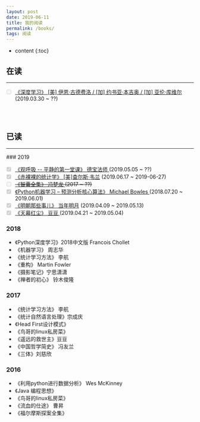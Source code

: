 ```yaml
---
layout: post
date: 2019-06-11
title: 我的阅读
permalink: /books/
tags: 阅读
---
```


* content
{:toc}
## 在读



<hr>
<ul class="task-list list-unstyled">
  <li class="task-list-item"><input type="checkbox" class="task-list-item-checkbox" disabled="disabled"><a href="https://book.douban.com/subject/27087503/" target="_blank">《深度学习》  [美] 伊恩·古德费洛 / [加] 约书亚·本吉奥 / [加] 亚伦·库维尔 </a>   (2019.03.30 ~ ??)</li>
</ul>



<br><br>

## 已读

<hr>
### 2019
<ul class="task-list list-unstyled">
  <li class="task-list-item"><input type="checkbox" class="task-list-item-checkbox" disabled="disabled" checked="checked"><a href="https://book.douban.com/subject/3910883/" target="_blank">《观呼吸 -- 平静的第一堂课》 德宝法师 </a>   (2019.05.05 ~ ??)</li>  
  <li class="task-list-item"><input type="checkbox" class="task-list-item-checkbox" disabled="disabled" checked="checked"><a href="https://book.douban.com/subject/25717380/" target="_blank">《赤裸裸的统计学》 [美]查尔斯·韦兰</a>   (2019.06.17 ~ 2019-06-27)</li>
  <li class="task-list-item"><del><input type="checkbox" class="task-list-item-checkbox" disabled="disabled"><a href="https://book.douban.com/subject/2282706/" target="_blank">《智囊全集》 冯梦龙 </a>   (2017 ~ ??)</del></li>
  <li class="task-list-item"><input type="checkbox" class="task-list-item-checkbox" disabled="disabled" checked="checked"><a href="https://book.douban.com/subject/26931280/" target="_blank">《Python机器学习 – 预测分析核心算法》  Michael Bowles </a>   (2018.07.20 ~ 2019.06.01)</li>
  <li class="task-list-item"><input type="checkbox" class="task-list-item-checkbox" disabled="disabled" checked="checked"><a href="https://book.douban.com/series/3930" target="_blank">《明朝那些事儿》 当年明月</a>  (2019.04.09 ~ 2019.05.13)</li>
  <li class="task-list-item"><input type="checkbox" class="task-list-item-checkbox" disabled="disabled" checked="checked"><a href="https://book.douban.com/subject/24748615/" target="_blank">《天幕红尘》 豆豆 </a>  (2019.04.21 ~ 2019.05.04)</li>
</ul>







### 2018

+ 《Python深度学习》2018中文版    Francois Chollet
+ 《机器学习》  周志华
+ 《统计学习方法》 李航
+ 《重构》  Martin Fowler
+ 《摄影笔记》宁思潇潇
+ 《禅者的初心》  铃木俊隆



### 2017

+ 《统计学习方法》 李航
+ 《统计自然语言处理》宗成庆
+ 《Head First设计模式》
+ 《鸟哥的linux私房菜》
+ 《遥远的救世主》豆豆
+ 《中国哲学简史》  冯友兰
+ 《三体》刘慈欣



### 2016
+ 《利用python进行数据分析》  Wes McKinney
+ 《Java 编程思想》
+ 《鸟哥的linux私房菜》
+ 《流血的仕途》  曹昇
+ 《福尔摩斯探案全集》
